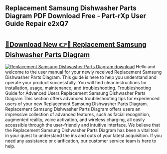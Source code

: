 ## Replacement Samsung Dishwasher Parts Diagram PDF Download Free - Part-rXp User Guide Repair e2xQ7

# <h2><a href="http://dfjc9m.blite.top/?on=Replacement+Samsung+Dishwasher+Parts+Diagram">🔗Download New 👉🔴 Replacement Samsung Dishwasher Parts Diagram</a></h2>

[![Replacement Samsung Dishwasher Parts Diagram download](https://i.imgur.com/lujVjoI.png)](http://dfjc9m.blite.top/?on=Replacement+Samsung+Dishwasher+Parts+Diagram)
Hello and welcome to the user manual for your newly received Replacement Samsung Dishwasher Parts Diagram. This guide is here to help you understand and operate your product successfully. You will find clear instructions for installation, usage, maintenance, and troubleshooting. Troubleshooting Guide for Advanced Users Replacement Samsung Dishwasher Parts Diagram This section offers advanced troubleshooting tips for experienced users of your new Replacement Samsung Dishwasher Parts Diagram. Replacement Samsung Dishwasher Parts Diagram offers users an impressive collection of advanced features, such as facial recognition, augmented reality, voice activation, and wireless charging, all easily accessible through the user-friendly and intuitive interface. We believe that the Replacement Samsung Dishwasher Parts Diagram has been a vital tool in your quest to understand the ins and outs of your latest acquisition. If you need any assistance or clarification, our customer service team is here to help.
